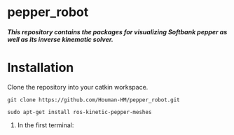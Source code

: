# pepper_robot

##### This repository contains the packages for visualizing Softbank pepper as well as its inverse kinematic solver.

# Installation

Clone the repository into your catkin workspace.

``` 
git clone https://github.com/Houman-HM/pepper_robot.git
```

``` 
sudo apt-get install ros-kinetic-pepper-meshes
 ```


1. In the first terminal: <br/>
